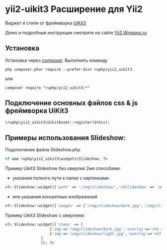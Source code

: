# yii2-uikit3 Расширение для Yii2
Виджет и стили от фреймворка [UiKit3](http://getuikit.com/) 

Демо и подробные инструкции смотрите на сайте [Yii2.Wmapps.ru](https://yii2.wmapps.ru/uikit)

Установка 
------------------------------------

Установка через [composer](http://getcomposer.org/download/). Выполнить команду

```
php composer.phar require --prefer-dist ruphp/yii2_uikit3
```
или

```
composer require "ruphp/yii2_uikit3:*"
```
Подключение основных файлов css & js фреймворка UiKit3
-------------

```php
\ruphp\yii2_uikit3\UikitAsset::register($this);
```

Примеры использования Slideshow:
----------

Подключение файла Slideshow.php

```php
<? use ruphp\yii2_uikit3\widgets\Slideshow; ?>
```
Пример Uikit3 Slideshow без оверлея 2мя способами:
 * указания полного пути к папке с картинками
```php
<?= Slideshow::widget(['path' => '/img/slideshow/','ukSlideshow' => 'animation:fade; autoplay:true; autoplay-interval: 3000','downLi' => 1]); ?>
```
 * или указания конкретных изображений
```php
<?= Slideshow::widget(['images' => ['/img/slideshow/dark.jpg','/img/slideshow/light.jpg'],'ukSlideshow' => 'animation:fade; autoplay:true; autoplay-interval: 3000','downLi' => 1]); ?>
```
Пример Uikit3 Slideshow с оверлеем:

```php
<?= Slideshow::widget(['items' => [
                    ['img'=>'/img/slideshow/dark.jpg','overlay'=>'<h3 class="uk-margin-remove">Заголовок</h3><p class="uk-margin-remove">Текст к первой картинке.</p>','classOver'=>'uk-position-bottom uk-position-medium uk-text-center uk-light'],
                    ['img'=>'/img/slideshow/light.jpg','overlay'=>'<h3 class="uk-margin-remove">Заголовок</h3><p class="uk-margin-remove">Текст ко второй картинке.</p>','classOver'=>'uk-overlay uk-overlay-primary uk-position-bottom uk-text-center'],
                ]
                ]); ?>
```